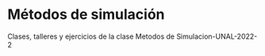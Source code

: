 # Métodos de simulación
Clases, talleres y ejercicios de la clase Metodos de Simulacion-UNAL-2022-2
